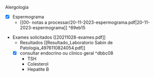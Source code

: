 Alergologia

- [x] Espermograma
	- [[00- notas a processar/20-11-2023-espermograma.pdf|20-11-2023-espermograma]]
 ^89eb15
- Exames solicitados [[20211028-exames.pdf]]
	- Resultados [[Resultado_Laboratorio Sabin de Patologia_4976110824054.pdf]]
	- [x]  consultar endocrino ou clinico geral ^dbbc08
		- TSH
		- Colesterol
		- Hepatite B 